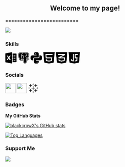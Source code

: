 <h2 align="center">Welcome to my page!</h2>
=========================

<a href="https://www.github.com/blackcrowX" target="_blank" rel="noreferrer"><img
src="https://img.shields.io/github/followers/blackcrowX?logo=github&style=for-the-badge&color=3382ed&labelColor=000000" /></a>

### Skills

<p align="left">
  <a href="https://www.microsoft.com/en/microsoft-365/excel" target="_blank" rel="noreferrer"><img src="https://raw.githubusercontent.com/blackcrowX/blackcrowX.github.io/main/images/icons/ms_excel.png" width="36" height="36" alt="MS-EXCEL" /></a>
  <a href="https://www.postgresql.org/" target="_blank" rel="noreferrer"><img src="https://raw.githubusercontent.com/blackcrowX/blackcrowX.github.io/main/images/icons/postgresql.png" width="36" height="36" alt="PostgreSQL" /></a>
  <a href="https://www.python.org/" target="_blank" rel="noreferrer"><img src="https://raw.githubusercontent.com/blackcrowX/blackcrowX.github.io/main/images/icons/python.png" width="36" height="36" alt="Python" /></a>
  <a href="https://developer.mozilla.org/en-US/docs/Glossary/HTML5" target="_blank" rel="noreferrer"><img src="https://raw.githubusercontent.com/blackcrowX/blackcrowX.github.io/main/images/icons/html5.png" width="36" height="36" alt="HTML5" /></a>
  <a href="https://www.w3.org/TR/CSS/#css" target="_blank" rel="noreferrer"><img src="https://raw.githubusercontent.com/blackcrowX/blackcrowX.github.io/main/images/icons/css3.png" width="36" height="36" alt="CSS3" /></a>
  <a href="https://developer.mozilla.org/en-US/docs/Web/JavaScript" target="_blank" rel="noreferrer"><img src="https://raw.githubusercontent.com/blackcrowX/blackcrowX.github.io/main/images/icons/javascript.png" width="36" height="36" alt="JavaScript" /></a>
</p>

### Socials

<p align="left"> 
  <a href="https://www.codepen.io/blackcrowX" target="_blank" rel="noreferrer"><img src="https://raw.githubusercontent.com/danielcranney/readme-generator/main/public/icons/socials/codepen.svg" width="32" height="32" /></a>
  <a href="https://www.github.com/blackcrowX" target="_blank" rel="noreferrer"><img src="https://raw.githubusercontent.com/danielcranney/readme-generator/main/public/icons/socials/github.svg" width="32" height="32" /></a>
  <a href="https://public.tableau.com/app/profile/blackcrowx" target="_blank" rel="noreferrer"><img src="https://raw.githubusercontent.com/blackcrowX/blackcrowX.github.io/main/images/icons/tableau.png" width="32" height="32" /></a>
</p>

### Badges

<b>My GitHub Stats</b>

<a href="http://www.github.com/blackcrowX"><img src="https://github-readme-stats.vercel.app/api?username=blackcrowX&show_icons=true&hide=&count_private=true&title_color=3382ed&text_color=ffffff&icon_color=3382ed&bg_color=000000&hide_border=true&show_icons=true" alt="blackcrowX's GitHub stats" /></a>

<a href="https://github.com/blackcrowX" align="left"><img src="https://github-readme-stats.vercel.app/api/top-langs/?username=blackcrowX&langs_count=10&title_color=3382ed&text_color=ffffff&icon_color=3382ed&bg_color=000000&hide_border=true&locale=en&custom_title=Top%20%Languages" alt="Top Languages" /></a>

### Support Me

<a href="https://www.buymeacoffee.com/blackcrowX"><img src="https://cdn.buymeacoffee.com/buttons/v2/default-yellow.png" width="200" /></a>
